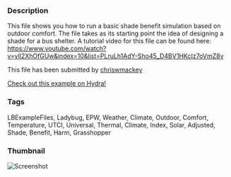 ### Description 
This file shows you how to run a basic shade benefit simulation based on outdoor comfort.
The file takes as its starting point the idea of designing a shade for a bus shelter.
A tutorial video for this file can be found here:
https://www.youtube.com/watch?v=yIl2XhOfGUw&index=10&list=PLruLh1AdY-Sho45_D4BV1HKcIz7oVmZ8v

This file has been submitted by [chriswmackey](https://github.com/chriswmackey)

[Check out this example on Hydra!](http://hydrashare.github.io/hydra/viewer?owner=chriswmackey&fork=hydra_2&id=Outdoor_Comfort_Shade_Benefit)
### Tags 
LBExampleFiles, Ladybug, EPW, Weather, Climate, Outdoor, Comfort, Temperature, UTCI, Universal, Thermal, Climate, Index, Solar, Adjusted, Shade, Benefit, Harm, Grasshopper
### Thumbnail 
![Screenshot](https://raw.githubusercontent.com/chriswmackey/hydra/master/Outdoor_Comfort_Shade_Benefit/thumbnail.png)
